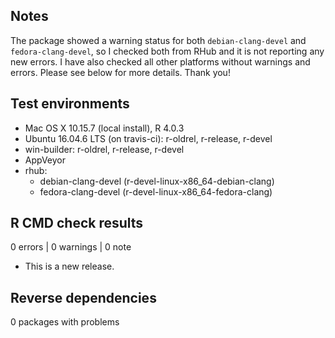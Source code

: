 ## Notes
The package showed a warning status for both `debian-clang-devel` and `fedora-clang-devel`, so I checked both from RHub and it is not reporting any new errors. I have also checked all other platforms without warnings and errors. Please see below for more details. Thank you!

## Test environments
* Mac OS X 10.15.7 (local install), R 4.0.3
* Ubuntu 16.04.6 LTS (on travis-ci): r-oldrel, r-release, r-devel
* win-builder: r-oldrel, r-release, r-devel
* AppVeyor
* rhub:
  * debian-clang-devel (r-devel-linux-x86_64-debian-clang)
  * fedora-clang-devel (r-devel-linux-x86_64-fedora-clang)

## R CMD check results

0 errors | 0 warnings | 0 note

* This is a new release.

## Reverse dependencies
0 packages with problems
